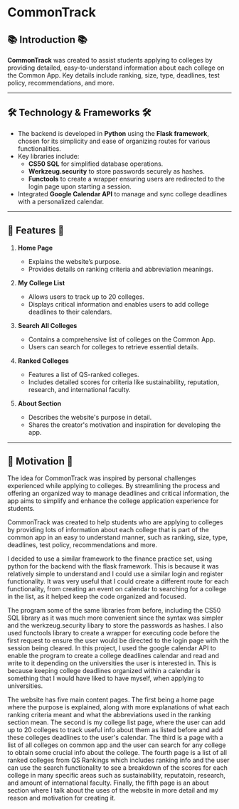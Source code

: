 # CommonTrack

## 📚 **Introduction**  📚
**CommonTrack** was created to assist students applying to colleges by providing detailed, easy-to-understand information about each college on the Common App. Key details include ranking, size, type, deadlines, test policy, recommendations, and more.

---

## 🛠️ **Technology & Frameworks** 🛠️
- The backend is developed in **Python** using the **Flask framework**, chosen for its simplicity and ease of organizing routes for various functionalities.  
- Key libraries include:  
  - **CS50 SQL** for simplified database operations.  
  - **Werkzeug.security** to store passwords securely as hashes.  
  - **Functools** to create a wrapper ensuring users are redirected to the login page upon starting a session.  
- Integrated **Google Calendar API** to manage and sync college deadlines with a personalized calendar.  

---

## 🎨 **Features** 🎨
1. **Home Page**  
   - Explains the website’s purpose.  
   - Provides details on ranking criteria and abbreviation meanings.  

2. **My College List**  
   - Allows users to track up to 20 colleges.  
   - Displays critical information and enables users to add college deadlines to their calendars.  

3. **Search All Colleges**  
   - Contains a comprehensive list of colleges on the Common App.  
   - Users can search for colleges to retrieve essential details.  

4. **Ranked Colleges**  
   - Features a list of QS-ranked colleges.  
   - Includes detailed scores for criteria like sustainability, reputation, research, and international faculty.  

5. **About Section**  
   - Describes the website's purpose in detail.  
   - Shares the creator's motivation and inspiration for developing the app.  

---

## 🚀 **Motivation** 🚀
The idea for CommonTrack was inspired by personal challenges experienced while applying to colleges. By streamlining the process and offering an organized way to manage deadlines and critical information, the app aims to simplify and enhance the college application experience for students.  



CommonTrack was created to help students who are applying to colleges by providing lots of information about each college that is part of the common app in an easy to understand manner, such as ranking, size, type, deadlines, test policy, recommendations and more.

I decided to use a similar framework to the finance practice set, using python for the backend with the flask framework. This is because it was relatively simple to understand and I could use a similar login and register functionality. It was very useful that I could create a different route for each functionality, from creating an event on calendar to searching for a college in the list, as it helped keep the code organized and focused.

The program some of the same libraries from before, including the CS50 SQL library as it was much more convenient since the syntax was simpler and the werkzeug.security libary to store the passwords as hashes. I also used functools library to create a wrapper for executing code before the first request to ensure the user would be directed to the login page with the session being cleared. In this project, I used the google calendar API to enable the program to create a college deadlines calendar and read and write to it depending on the universities the user is interested in. This is because keeping college deadlines organized within a calendar is something that I would have liked to have myself, when applying to universities.

The website has five main content pages. The first being a home page where the purpose is explained, along with more explanations of what each ranking criteria meant and what the abbreviations used in the ranking section mean. The second is my college list page, where the user can add up to 20 colleges to track useful info about them as listed before and add these colleges deadlines to the user's calendar. The third is a page with a list of all colleges on common app and the user can search for any college to obtain some crucial info about the college. The fourth page is a list of all ranked colleges from QS Rankings which includes ranking info and the user can use the search functionality to see a breakdown of the scores for each college in many specific areas such as sustainability, reputatoin, research, and amount of international faculty. Finally, the fifth page is an about section where I talk about the uses of the website in more detail and my reason and motivation for creating it.
